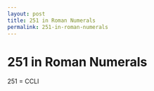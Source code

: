 ```yaml
---
layout: post
title: 251 in Roman Numerals
permalink: 251-in-roman-numerals
---
```


# 251 in Roman Numerals

251 = CCLI
